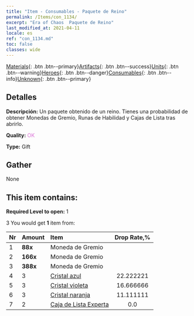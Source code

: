 ```yaml
---
title: "Item - Consumables - Paquete de Reino"
permalink: /Items/con_1134/
excerpt: "Era of Chaos  Paquete de Reino"
last_modified_at: 2021-04-11
locale: es
ref: "con_1134.md"
toc: false
classes: wide
---
```

 [Materials](/es/Items/){: .btn .btn--primary}[Artifacts](/es/Items/Artifacts/){: .btn .btn--success}[Units](/es/Items/Units/){: .btn .btn--warning}[Heroes](/es/Items/Heroes/){: .btn .btn--danger}[Consumables](/es/Items/Consumables/){: .btn .btn--info}[Unknown](/es/Items/Unknown/){: .btn .btn--primary}

## Detalles
 **Descripción:** Un paquete obtenido de un reino. Tienes una probabilidad de obtener Monedas de Gremio, Runas de Habilidad y Cajas de Lista tras abrirlo.

 **Quality:** <span style="color: #DA70D6">OK</span>

 **Type:** Gift

## Gather

  None

## This item contains:

 **Required Level to open:** 1

 3 You would get **1** item  from:

  | Nr | Amount |     Item    | Drop Rate,% |
  |:---|:-------|:------------|:---------:|
  | 1 |  **88x** | Moneda de Gremio |  | 22.222221 | 
  | 2 |  **166x** | Moneda de Gremio |  | 16.666666 | 
  | 3 |  **388x** | Moneda de Gremio |  | 11.111111 | 
  | 4 | 3 | [Cristal azul](/es/Items/con_716/) | 22.222221 | 
  | 5 | 3 | [Cristal violeta](/es/Items/con_720/) | 16.666666 | 
  | 6 | 3 | [Cristal naranja](/es/Items/con_730/) | 11.111111 | 
  | 7 | 2 | [Caja de Lista Experta](/es/Items/con_760/) | 0.0 | 

